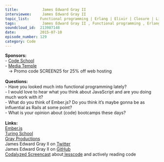 ```yaml
--- 
title:           James Edward Gray II 
interviewee:     James Edward Gray II 
topic_list:     Functional programming | Erlang | Elixir | Closure | Lisp | Haskell | JavaScript | Dart | ClosureScript | Ember.js | Coding bootcamps | 70 hour weeks | Downtime | Gold rush | False advertising | Turing school | Hosting Ruby conferences
tags:            James Edward Gray II , Functional programming , Erlang , Elixir , Closure , Lisp , Haskell , JavaScript , Dart , ClosureScript , Ember.js , Coding bootcamps , 70 hour weeks , Downtime , Gold rush , False advertising , Turing school , Hosting Ruby conferences
soundcloud_id:  213987148
date:           2015-07-10
episode_number: 129
category: Code
---
```


<p class="show_notes_display"><b>Sponsors:<br></b>- <a rel="nofollow" target="_blank" href="https://www.codeschool.com/betweenscreens">Code School</a><b><br></b>- <a rel="nofollow" target="_blank" href="http://mediatemple.net/?utm_source=BetweenScreens&amp;utm_medium=podcast&amp;utm_campaign=SCREEN25">Media Temple</a><b><br></b>   -&gt; Promo code SCREEN25 for 25% off web hosting<br><b><br>Questions:</b><br>- Have you looked much into functional programming lately?<br>- I would love to hear what you think about JavaScript and are you doing much work with it?<br>- What do you think of Ember.js? Do you think it’s maybe gonna be as influential as Rails at some point?<br>- What is your opinion about (code) bootcamps these days?<br><br><b>Links:<br></b><a rel="nofollow" target="_blank" href="http://emberjs.com/">Ember.js</a><b><br></b><a rel="nofollow" target="_blank" href="http://turing.io/">Turing School</a><br><a rel="nofollow" target="_blank" href="http://graysoftinc.com/">Gray Productions</a><br>James Edward Gray II on <a rel="nofollow" target="_blank" href="https://twitter.com/JEG2">Twitter</a><br>James Edward Gray II on <a rel="nofollow" target="_blank" href="https://github.com/JEG2">GitHub</a><br><a rel="nofollow" target="_blank" href="https://codalyzed.com/videos/lesscode">Codalyzed Screencast</a> about<a rel="nofollow" target="_blank" href="https://twitter.com/search?q=%23lesscode&amp;src=typd"> lesscode</a> and actively reading code<br><br></p>

